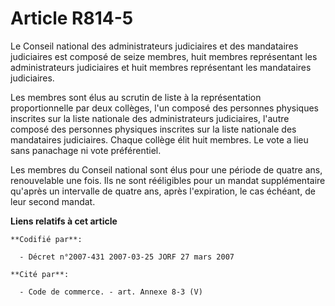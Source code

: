 # Article R814-5

Le Conseil national des administrateurs judiciaires et des mandataires judiciaires est composé de seize membres, huit membres
représentant les administrateurs judiciaires et huit membres représentant les mandataires judiciaires.

Les membres sont élus au scrutin de liste à la représentation proportionnelle par deux collèges, l'un composé des personnes
physiques inscrites sur la liste nationale des administrateurs judiciaires, l'autre composé des personnes physiques inscrites
sur la liste nationale des mandataires judiciaires. Chaque collège élit huit membres. Le vote a lieu sans panachage ni vote
préférentiel.

Les membres du Conseil national sont élus pour une période de quatre ans, renouvelable une fois. Ils ne sont rééligibles pour
un mandat supplémentaire qu'après un intervalle de quatre ans, après l'expiration, le cas échéant, de leur second mandat.

**Liens relatifs à cet article**

	**Codifié par**:

	  - Décret n°2007-431 2007-03-25 JORF 27 mars 2007

	**Cité par**:

	  - Code de commerce. - art. Annexe 8-3 (V)
